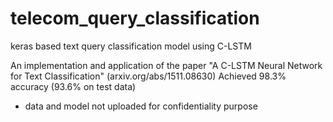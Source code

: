# telecom_query_classification
keras based text query classification model using C-LSTM

An implementation and application of the paper "A C-LSTM Neural Network for Text Classification" (arxiv.org/abs/1511.08630)
Achieved 98.3% accuracy (93.6% on test data)

 - data and model not uploaded for confidentiality purpose
